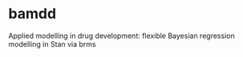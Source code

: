 # bamdd
Applied modelling in drug development: flexible Bayesian regression modelling in Stan via brms
